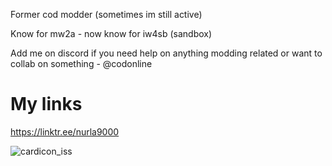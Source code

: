 Former cod modder (sometimes im still active)

Know for mw2a - now know for iw4sb (sandbox)

Add me on discord if you need help on anything modding related or want to collab on something - @codonline

# My links

https://linktr.ee/nurla9000



![cardicon_iss](https://github.com/nurla9000/nurla9000/assets/140421367/db4725bc-44e4-433c-b2ed-e96643c736eb)
